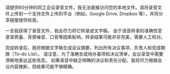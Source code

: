 请提供60分钟的同工会议录音文件。我无法直接访问您的本地文件。请将录音文件上传到一个支持文件上传的平台（例如，Google Drive, Dropbox 等），并将分享链接提供给我。  

一旦我获得了录音文件，我会尽力将它转录成文字稿。  由于语音转录的准确性受录音质量、背景噪音、口音等因素影响，转录结果可能并非完美，需要人工校对。

完成转录后，我将根据文字稿生成会议摘要，列出所有决议事项、负责人和完成期限（To-do List）。  请注意，为了准确生成待办事项和决议清单，会议录音中需要清晰地表达这些信息。  如果录音中缺乏明确的决议和责任分配，我将尽力根据会议内容推断，但结果可能不够精确。
